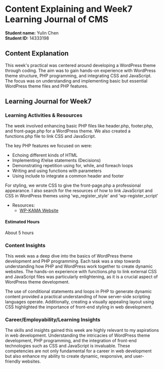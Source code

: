 # Content Explaining and Week7 Learning Journal of CMS

**Student name:** Yulin Chen  
**Student ID:** 14333198

## Content Explanation
This week's practical was centered around developing a WordPress theme through coding. The aim was to gain hands-on experience with WordPress theme structure, PHP programming, and integrating CSS and JavaScript. The focus was on understanding and implementing basic but essential WordPress theme files and PHP features.

## Learning Journal for Week7

### Learning Activities & Resources
The week involved enhancing basic PHP files like header.php, footer.php, and front-page.php for a WordPress theme. We also created a functions.php file to link CSS and JavaScript.

The key PHP features we focused on were:

- Echoing different kinds of HTML
- Implementing if/else statements (Decisions)
- Demonstrating repetition using for, while, and foreach loops
- Writing and using functions with parameters
- Using include to integrate a common header and footer

For styling, we wrote CSS to give the front-page.php a professional appearance. I also search for the resources of how to link JavaScript and CSS in WordPress themes using 'wp_register_style' and 'wp-register_script'

- Resources:
    - [WP-KAMA Website](https://wp-kama.com/function/wp_register_style)
#### Estimated Hours
About 5 hours

### Content Insights
This week was a deep dive into the basics of WordPress theme development and PHP programming. Each task was a step towards understanding how PHP and WordPress work together to create dynamic websites. The hands-on experience with functions.php to link external CSS and JavaScript files was particularly enlightening, as it is a crucial aspect of WordPress theme development.

The use of conditional statements and loops in PHP to generate dynamic content provided a practical understanding of how server-side scripting languages operate. Additionally, creating a visually appealing layout using CSS highlighted the importance of front-end styling in web development.


### Career/Employability/Learning Insights
The skills and insights gained this week are highly relevant to my aspirations in web development. Understanding the intricacies of WordPress theme development, PHP programming, and the integration of front-end technologies such as CSS and JavaScript is invaluable. These competencies are not only fundamental for a career in web development but also enhance my ability to create dynamic, responsive, and user-friendly websites.


